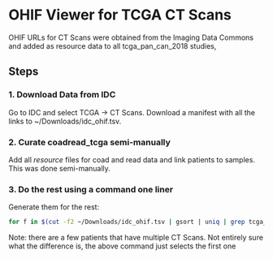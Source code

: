 # OHIF Viewer for TCGA CT Scans
OHIF URLs for CT Scans were obtained from the Imaging Data Commons and added as
resource data to all tcga_pan_can_2018 studies,

## Steps
### 1. Download Data from IDC

Go to IDC and select TCGA -> CT Scans. Download a manifest with all the links to ~/Downloads/idc_ohif.tsv.

### 2. Curate coadread_tcga semi-manually

Add all *resource* files for coad and read data and link patients to samples. This was done semi-manually.

### 3. Do the rest using a command one liner

Generate them for the rest:
```bash
for f in $(cut -f2 ~/Downloads/idc_ohif.tsv | gsort | uniq | grep tcga_ | grep -v Filters | grep -v coad | grep -v read); do (head -1 coadread_tcga_pan_can_atlas_2018/data_resource_patient.txt; cut -f1,2,4 ~/Downloads/idc_ohif.tsv | tail -n +9 | grep $f | cut -f1,3 | awk -vFS='\t' -vOFS='\t' '{$1=substr($1,0,12); $3="https://viewer.imaging.datacommons.cancer.gov/viewer/"$2; $2="IDC_OHIF_V2"; print $0}' | gsort -k1,1 | uniq | rev | uniq -f2 | rev; ) > ${f/tcga_/}_tcga_pan_can_atlas_2018/*data_resource*patient*; done
```

Note: there are a few patients that have multiple CT Scans. Not entirely sure what the difference is, the above command just selects the first one
